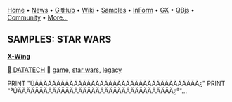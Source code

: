 [Home](https://qb64.com) • [News](../news.md) • [GitHub](https://github.com/QB64Official/qb64) • [Wiki](https://github.com/QB64Official/qb64/wiki) • [Samples](../samples.md) • [InForm](../inform.md) • [GX](../gx.md) • [QBjs](../qbjs.md) • [Community](../community.md) • [More...](../more.md)

## SAMPLES: STAR WARS

**[X-Wing](x-wing/index.md)**

[🐝 DATATECH](datatech.md) 🔗 [game](game.md), [star wars](star-wars.md), [legacy](legacy.md)

PRINT "ÚÄÄÄÄÄÄÄÄÄÄÄÄÄÄÄÄÄÄÄÄÄÄÄÄÄÄÄÄÄÄÄÄÄÄÄÄÄÄ¿" PRINT "³ÚÄÄÄÄÄÄÄÄÄÄÄÄÄÄÄÄÄÄÄÄÄÄÄÄÄÄÄÄÄÄÄÄÄÄÄÄ¿³"...
